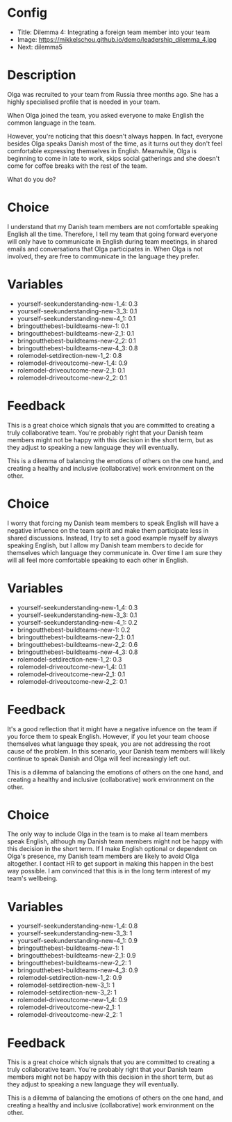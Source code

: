 # Config
 - Title: Dilemma 4: Integrating a foreign team member into your team 
 - Image: https://mikkelschou.github.io/demo/leadership_dilemma_4.jpg
 - Next: dilemma5

# Description
Olga was recruited to your team from Russia three months ago. She has a highly specialised profile that is needed in your team. 

When Olga joined the team, you asked everyone to make English the common language in the team.

 However, you're noticing that this doesn't always happen. In fact, everyone besides Olga speaks Danish most of the time, as it turns out they don't feel comfortable expressing themselves in English. Meanwhile, Olga is beginning to come in late to work, skips social gatherings and she doesn't come for coffee breaks with the rest of the team.

What do you do?

# Choice
I understand that my Danish team members are not comfortable speaking English all the time. Therefore, I tell my team that going forward everyone will only have to communicate in English during team meetings, in shared emails and conversations that Olga participates in. When Olga is not involved, they are free to communicate in the language they prefer.

# Variables
- yourself-seekunderstanding-new-1_4: 0.3
- yourself-seekunderstanding-new-3_3: 0.1
- yourself-seekunderstanding-new-4_1: 0.1
- bringoutthebest-buildteams-new-1: 0.1
- bringoutthebest-buildteams-new-2_1: 0.1
- bringoutthebest-buildteams-new-2_2: 0.1
- bringoutthebest-buildteams-new-4_3: 0.8
- rolemodel-setdirection-new-1_2: 0.8
- rolemodel-driveoutcome-new-1_4: 0.9
- rolemodel-driveoutcome-new-2_1: 0.1
- rolemodel-driveoutcome-new-2_2: 0.1

# Feedback

This is a great choice which signals that you are committed to creating a truly collaborative team. You're probably right that your Danish team members might not be happy with this decision in the short term, but as they adjust to speaking a new language they will eventually.  

This is a dilemma of balancing the emotions of others on the one hand, and creating a healthy and inclusive  (collaborative) work environment on the other.




# Choice
I worry that forcing my Danish team members to speak English will have a negative infuence on the team spirit and make them participate less in shared discussions. Instead, I try to set a good example myself by always speaking English, but I allow my Danish team members to decide for themselves which language they communicate in. Over time I am sure they will all feel more comfortable speaking to each other in English.

# Variables
- yourself-seekunderstanding-new-1_4: 0.3
- yourself-seekunderstanding-new-3_3: 0.1
- yourself-seekunderstanding-new-4_1: 0.2
- bringoutthebest-buildteams-new-1: 0.2
- bringoutthebest-buildteams-new-2_1: 0.1
- bringoutthebest-buildteams-new-2_2: 0.6
- bringoutthebest-buildteams-new-4_3: 0.8
- rolemodel-setdirection-new-1_2: 0.3
- rolemodel-driveoutcome-new-1_4: 0.1
- rolemodel-driveoutcome-new-2_1: 0.1
- rolemodel-driveoutcome-new-2_2: 0.1


# Feedback
It's a good reflection that it might have a negative infuence on the team if you force them to speak English. However, if you let your team choose themselves what language they speak, you are not addressing the root cause of the problem. In this scenario, your Danish team members will likely continue to speak Danish and Olga will feel increasingly left out. 

This is a dilemma of balancing the emotions of others on the one hand, and creating a healthy and inclusive  (collaborative) work environment on the other.





# Choice
The only way to include Olga in the team is to make all team members speak English, although my Danish team members might not be happy with this decision in the short term. If I make English optional or dependent on Olga's presence, my Danish team members are likely to avoid Olga altogether. I contact HR to get support in making this happen in the best way possible. I am convinced that this is in the long term interest of my team's wellbeing. 

# Variables
- yourself-seekunderstanding-new-1_4: 0.8
- yourself-seekunderstanding-new-3_3: 1
- yourself-seekunderstanding-new-4_1: 0.9
- bringoutthebest-buildteams-new-1: 1
- bringoutthebest-buildteams-new-2_1: 0.9
- bringoutthebest-buildteams-new-2_2: 1
- bringoutthebest-buildteams-new-4_3: 0.9
- rolemodel-setdirection-new-1_2: 0.9
- rolemodel-setdirection-new-3_1: 1
- rolemodel-setdirection-new-3_2: 1
- rolemodel-driveoutcome-new-1_4: 0.9
- rolemodel-driveoutcome-new-2_1: 1
- rolemodel-driveoutcome-new-2_2: 1

# Feedback
This is a great choice which signals that you are committed to creating a truly collaborative team. You're probably right that your Danish team members might not be happy with this decision in the short term, but as they adjust to speaking a new language they will eventually.

This is a dilemma of balancing the emotions of others on the one hand, and creating a healthy and inclusive  (collaborative) work environment on the other.




